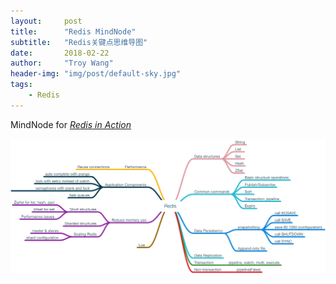 ```yaml
---
layout:     post
title:      "Redis MindNode"
subtitle:   "Redis关键点思维导图"
date:       2018-02-22
author:     "Troy Wang"
header-img: "img/post/default-sky.jpg"
tags:
    - Redis
---
```


MindNode for [*Redis in Action*](https://www.manning.com/books/redis-in-action)

![RedisMindNode](/img/post/RedisMindNode/redismindnode.png)

